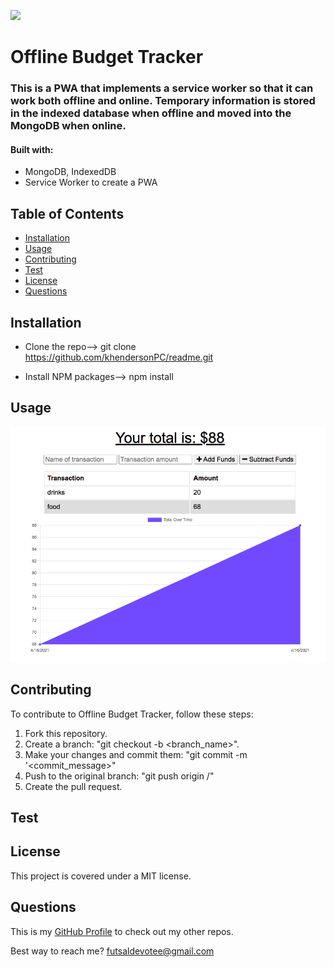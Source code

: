 
  ![](https://img.shields.io/badge/license-MIT-green)

  # Offline Budget Tracker


### This is a PWA that implements a service worker so that it can work both offline and online. Temporary information is stored in the indexed database when offline and moved into the MongoDB when online. 

#### Built with: 
  * MongoDB, IndexedDB
  * Service Worker to create a PWA

## Table of Contents
  * [Installation](#installation)
  * [Usage](#usage)
  * [Contributing](#contributing)
  * [Test](#test)
  * [License](#license)
  * [Questions](#questions)

## Installation
* Clone the repo--> git clone https://github.com/khendersonPC/readme.git

* Install NPM packages--> npm install

## Usage
![alt text](offlineBudget.png)



## Contributing
To contribute to Offline Budget Tracker, follow these steps:
1. Fork this repository.
2. Create a branch: "git checkout -b <branch_name>".
3. Make your changes and commit them: "git commit -m '<commit_message>"
4. Push to the original branch: "git push origin <Offline Budget Tracker>/<location>"
5. Create the pull request.


## Test


## License
This project is covered under a MIT license. 

## Questions
This is my [GitHub Profile](https://github.com/khendersonPC/) to check out my other repos.

Best way to reach me?
futsaldevotee@gmail.com
  
